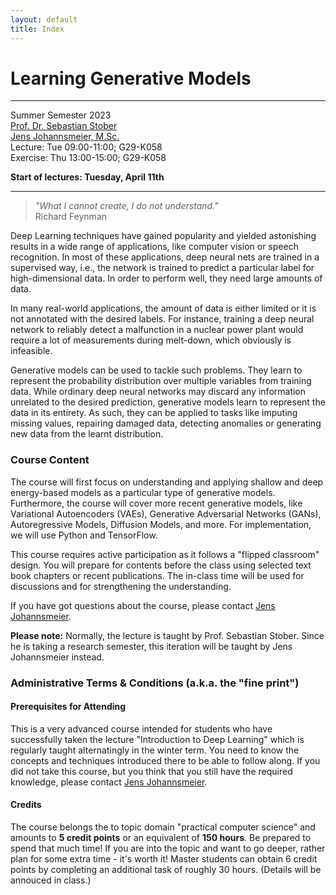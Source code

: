 ```yaml
---
layout: default
title: Index
---
```


# Learning Generative Models
---------------------------------

Summer Semester 2023  
[Prof. Dr. Sebastian Stober](http://www.ai.ovgu.de/Staff/Stober.html)  
[Jens Johannsmeier, M.Sc.](http://www.ai.ovgu.de/Staff/Johannsmeier.html)  
Lecture: Tue 09:00-11:00; G29-K058  
Exercise: Thu 13:00-15:00; G29-K058

**Start of lectures: Tuesday, April 11th**

---

>_"What I cannot create, I do not understand."_  
>Richard Feynman

Deep Learning techniques have gained popularity and yielded astonishing results 
in a wide range of applications, like computer vision or speech recognition. In 
most of these applications, deep neural nets are trained in a supervised way, 
i.e., the network is trained to predict a particular label for high-dimensional 
data. In order to perform well, they need large amounts of data.

In many real-world applications, the amount of data is either limited or it is 
not annotated with the desired labels. For instance, training a deep neural 
network to reliably detect a malfunction in a nuclear power plant would 
require a lot of measurements during melt-down, which obviously is infeasible.

Generative models can be used to tackle such problems. They learn to represent 
the probability distribution over multiple variables from training data. While 
ordinary deep neural networks may discard any information unrelated to the 
desired prediction, generative models learn to represent the data in its 
entirety. As such, they can be applied to tasks like imputing missing values, 
repairing damaged data, detecting anomalies or generating new data from the 
learnt distribution.

### Course Content

The course will first focus on understanding and applying shallow and deep 
energy-based models as a particular type of generative models. Furthermore, the 
course will cover more recent generative models, like Variational Autoencoders 
(VAEs), Generative Adversarial Networks (GANs), Autoregressive Models, 
Diffusion Models, and more. For implementation, we will use Python and 
TensorFlow.

This course requires active participation as it follows a "flipped classroom" 
design. You will prepare for contents before the class using selected text book 
chapters or recent publications. The in-class time will be used for discussions 
and for strengthening the understanding.

If you have got questions about the course, please contact 
[Jens Johannsmeier](mailto:jens.johannsmeier@ovgu.de).

**Please note:** Normally, the lecture is taught by Prof. Sebastian Stober. 
Since he is taking a research semester, this iteration will be taught by Jens 
Johannsmeier instead.


### Administrative Terms & Conditions (a.k.a. the "fine print")

#### Prerequisites for Attending
This is a very advanced course intended for students who have successfully 
taken the lecture "Introduction to Deep Learning" which is regularly taught 
alternatingly in the winter term. 
You need to know the concepts and techniques introduced there to be able to 
follow along. If you did not take this course, but you think that you still 
have the required knowledge, please contact 
[Jens Johannsmeier](mailto:jens.johannsmeier@ovgu.de).

#### Credits
The course belongs the to topic domain "practical computer science" and amounts 
to **5 credit points** or an equivalent of **150 hours**. 
Be prepared to spend that much time! 
If you are into the topic and want to go deeper, rather plan for some extra 
time - it's worth it!
Master students can obtain 6 credit points by completing an additional task of 
roughly 30 hours. 
(Details will be annouced in class.)

